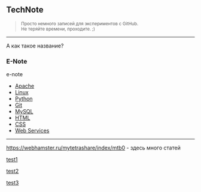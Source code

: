 ## TechNote

> <small>Просто немного записей для экспериментов с GitHub.</small>  
> <small>Не теряйте времени, проходите. ;)</small>

---

А как такое название?

### E-Note

e-note

- [Apache](apache)
- [Linux](linux)
- [Python](python)
- [Git](git)
- [MySQL](mysql)
- [HTML](html)
- [CSS](css)
- [Web Services](web-services)

---

<https://webhamster.ru/mytetrashare/index/mtb0> - здесь много статей

[test1](test)

[test2](test2)

[test3](test3)

